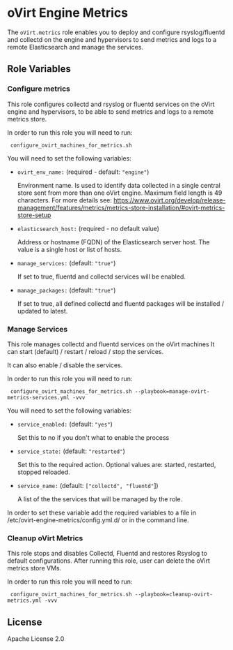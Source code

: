 oVirt Engine Metrics
====================

The `oVirt.metrics` role enables you to deploy and configure rsyslog/fluentd and collectd on the engine and hypervisors to send metrics and logs to a remote Elasticsearch
and manage the services.

Role Variables
--------------

### Configure metrics
This role configures collectd and rsyslog or fluentd services on the oVirt engine and hypervisors,
to be able to send metrics and logs to a remote metrics store.

In order to run this role you will need to run:

     configure_ovirt_machines_for_metrics.sh

You will need to set the following variables:

- `ovirt_env_name:` (required - default: `"engine"`)

  Environment name. Is used to identify data collected in a single central
  store sent from more than one oVirt engine.
  Maximum field length is 49 characters.
  For more details see:
  https://www.ovirt.org/develop/release-management/features/metrics/metrics-store-installation/#ovirt-metrics-store-setup

- `elasticsearch_host:` (required - no default value)

  Address or hostname (FQDN) of the Elasticsearch server host. The value is a single host or list of hosts.

- `manage_services:` (default: `"true"`)

  If set to true, fluentd and collectd services will be enabled.

- `manage_packages:` (default: `"true"`)

  If set to true, all defined collectd and fluentd packages will be installed / updated to latest.


### Manage Services
This role manages collectd and fluentd services on the oVirt machines
It can start (default) / restart / reload / stop the services.

It can also enable / disable the services.


In order to run this role you will need to run:

     configure_ovirt_machines_for_metrics.sh --playbook=manage-ovirt-metrics-services.yml -vvv


You will need to set the following variables:

- `service_enabled:`  (default: `"yes"`)

  Set this to no if you don't what to enable the process

- `service_state:` (default: `"restarted"`)

  Set this to the required action. Optional values are: started, restarted, stopped reloaded.

- `service_name:` (default: `["collectd", "fluentd"`])

  A list of the the services that will be managed by the role.

In order to set these variable add the required variables to a file in
/etc/ovirt-engine-metrics/config.yml.d/ or in the command line.

### Cleanup oVirt Metrics
This role stops and disables Collectd, Fluentd and restores Rsyslog to default configurations.
After running this role, user can delete the oVirt metrics store VMs.

In order to run this role you will need to run:

     configure_ovirt_machines_for_metrics.sh --playbook=cleanup-ovirt-metrics.yml -vvv


License
-------

Apache License 2.0

